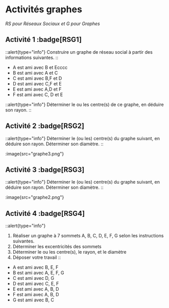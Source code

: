 # Activités graphes
_RS pour Réseaux Sociaux et G pour Graphes_

## Activité 1 :badge[RSG1]

::alert{type="info"}
Construire un graphe de réseau social à partir des informations suivantes.
::


- A est ami avec B et Ecccc
- B est ami avec A et C
- C est ami avec B,F et D
- D est ami avec C,F et E
- E est ami avec A,D et F
- F est ami avec C, D et E

::alert{type="info"}
Déterminer le ou les centre(s) de ce graphe, en déduire son rayon.
::

## Activité 2 :badge[RSG2]
::alert{type="info"}
Déterminer le (ou les) centre(s) du graphe suivant, en déduire son rayon. Déterminer son diamètre.
::
    
:image{src="graphe3.png"}


## Activité 3 :badge[RSG3]
::alert{type="info"}
Déterminer le (ou les) centre(s) du graphe suivant, en déduire son rayon. Déterminer son diamètre.
::

:image{src="graphe2.png"}

## Activité 4 :badge[RSG4]
::alert{type="info"}
1. Réaliser un graphe à 7 sommets A, B, C, D, E, F, G selon les instructions suivantes.
2. Déterminer les excentricités des sommets  
3. Déterminer le ou les centre(s), le rayon, et le diamètre  
4. Déposer votre travail
::

- A est ami avec B, E, F
- B est ami avec A, E, F, G
- C est ami avec D, G
- D est ami avec C, E, F
- E est ami avec A, B, D
- F est ami avec A, B, D
- G est ami avec B, C